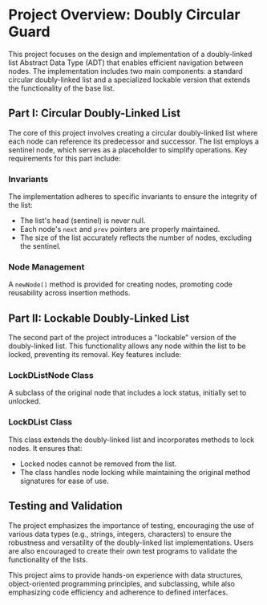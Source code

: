 # Project Overview: Doubly Circular Guard

This project focuses on the design and implementation of a doubly-linked list Abstract Data Type (ADT) that enables efficient navigation between nodes. The implementation includes two main components: a standard circular doubly-linked list and a specialized lockable version that extends the functionality of the base list.

## Part I: Circular Doubly-Linked List

The core of this project involves creating a circular doubly-linked list where each node can reference its predecessor and successor. The list employs a sentinel node, which serves as a placeholder to simplify operations. Key requirements for this part include:

### Invariants
The implementation adheres to specific invariants to ensure the integrity of the list:
- The list's head (sentinel) is never null.
- Each node's `next` and `prev` pointers are properly maintained.
- The size of the list accurately reflects the number of nodes, excluding the sentinel.

### Node Management
A `newNode()` method is provided for creating nodes, promoting code reusability across insertion methods.

## Part II: Lockable Doubly-Linked List

The second part of the project introduces a "lockable" version of the doubly-linked list. This functionality allows any node within the list to be locked, preventing its removal. Key features include:

### LockDListNode Class
A subclass of the original node that includes a lock status, initially set to unlocked.

### LockDList Class
This class extends the doubly-linked list and incorporates methods to lock nodes. It ensures that:
- Locked nodes cannot be removed from the list.
- The class handles node locking while maintaining the original method signatures for ease of use.

## Testing and Validation

The project emphasizes the importance of testing, encouraging the use of various data types (e.g., strings, integers, characters) to ensure the robustness and versatility of the doubly-linked list implementations. Users are also encouraged to create their own test programs to validate the functionality of the lists.

This project aims to provide hands-on experience with data structures, object-oriented programming principles, and subclassing, while also emphasizing code efficiency and adherence to defined interfaces.
